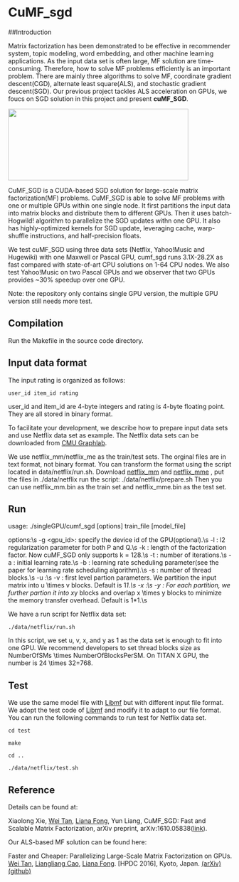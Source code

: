 # CuMF_sgd

##Introduction

Matrix factorization has been demonstrated to be effective in recommender system, topic modeling, word embedding, and other machine learning applications. As the input data set is often large, MF solution are time-consuming. Therefore, how to solve MF problems efficiently is an important problem. There are mainly three algorithms to solve MF, coordinate gradient descent(CGD), alternate least square(ALS), and stochastic gradient descent(SGD). Our previous project tackles ALS acceleration on GPUs, we foucs on SGD solution in this project and present **cuMF_SGD**.


<img src=https://github.com/CuMF/cumf_sgd/raw/master/figures/mf.png width=405 height=161 />


CuMF_SGD is a CUDA-based SGD solution for large-scale matrix factorization(MF) problems. CuMF_SGD is able to solve MF problems with one or multiple GPUs within one single node. It first partitions the input data into matrix blocks and distribute them to different GPUs. Then it uses batch-Hogwild! algorithm to parallelize the SGD updates withn one GPU. It also has highly-optimized kernels for SGD update, leveraging cache, warp-shuffle instructions, and half-precision floats.



We test cuMF_SGD using three data sets (Netflix, Yahoo!Music and Hugewiki) with one Maxwell or Pascal GPU, cumf_sgd runs 3.1X-28.2X as fast compared with state-of-art CPU solutions on 1-64 CPU nodes. We also test Yahoo!Music on two Pascal GPUs and we observer that two GPUs provides ~30% speedup over one GPU. 

Note: the repository only contains single GPU version, the multiple GPU version still needs more test.

## Compilation 

Run the Makefile in the source code directory.

## Input data format

The input rating is organized as follows:

    user_id item_id rating

user_id and item_id are 4-byte integers and rating is 4-byte floating point. They are all stored in binary format. 


To facilitate your development, we describe how to prepare input data sets and use Netflix data set as example. The Netflix data sets can be downloaded from [CMU Graphlab](http://www.select.cs.cmu.edu/code/graphlab/datasets/). 

We use netflix_mm/netflix_me as the train/test sets. The orginal files are in text format, not binary format. You can transform the format using the script located in data/netflix/run.sh. Download [netflix_mm](http://www.select.cs.cmu.edu/code/graphlab/datasets/netflix_mm) and [netflix_mme](http://www.select.cs.cmu.edu/code/graphlab/datasets/netflix_mme) , put the files in ./data/netflix run the script:
	./data/netflix/prepare.sh
Then you can use netflix_mm.bin as the train set and netflix_mme.bin as the test set. 


## Run
usage: ./singleGPU/cumf_sgd [options] train_file [model_file]

options:\s
-g <gpu_id>: specify the device id of the GPU(optional).\s
-l <lambda>: l2 regularization parameter for both P and Q.\s
-k <dimensions>: length of the factorization factor. Now cuMF_SGD only supports k = 128.\s
-t <iterations>: number of iterations.\s
-a <alpha>: initial learning rate.\s
-b <beta>: learning rate scheduling parameter(see the paper for learning rate scheduling algorithm).\s
-s <thread blocks>: number of thread blocks.\s
-u :\s
-v : first level partion parameters. We partition the input matrix into u \times v blocks. Default is 1*1.\s
-x :\s
-y : For each partition, we further partion it into x*y blocks and overlap x \times y blocks to minimize the memory transfer overhead. Default is 1*1.\s


We have a run script for Netflix data set:

    ./data/netflix/run.sh

In this script, we set u, v, x, and y as 1 as the data set is enough to fit into one GPU. We recommend developers to set thread blocks size as NumberOfSMs \times NumberOfBlocksPerSM. On TITAN X GPU, the number is 24 \times 32=768.


## Test
We use the same model file with [Libmf](https://github.com/cjlin1/libmf) but with different input file format. We adopt the test code of [Libmf](https://github.com/cjlin1/libmf) and modify it to adapt to our file format. You can run the following commands to run test for Netflix data set.
  
    cd test

    make

    cd ..

    ./data/netflix/test.sh


## Reference


Details can be found at:

Xiaolong Xie, [Wei Tan](https://github.com/wei-tan), [Liana Fong](https://github.com/llfong), Yun Liang, CuMF_SGD: Fast and Scalable Matrix Factorization, arXiv preprint, arXiv:1610.05838([link](https://arxiv.org/abs/1610.05838)).

Our ALS-based MF solution can be found here:

Faster and Cheaper: Parallelizing Large-Scale Matrix Factorization on GPUs. [Wei Tan](https://github.com/wei-tan), [Liangliang Cao](https://github.com/llcao), [Liana Fong](https://github.com/llfong). [HPDC 2016], Kyoto, Japan. [(arXiv)](http://arxiv.org/abs/1603.03820) [(github)](https://github.com/wei-tan/cumf_als)

